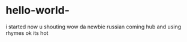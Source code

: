 # hello-world-
i started now 
u shouting wow
da newbie russian coming hub
and using rhymes ok its hot 
